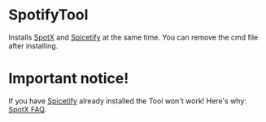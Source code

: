# SpotifyTool
Installs [SpotX](https://github.com/SpotX-Official/SpotX) and [Spicetify](https://spicetify.app/) at the same time.
You can remove the cmd file after installing.

# Important notice!
If you have [Spicetify](https://spicetify.app/) already installed the Tool won't work!
Here's why: [SpotX FAQ](https://telegra.ph/SpotX-FAQ-09-19).
